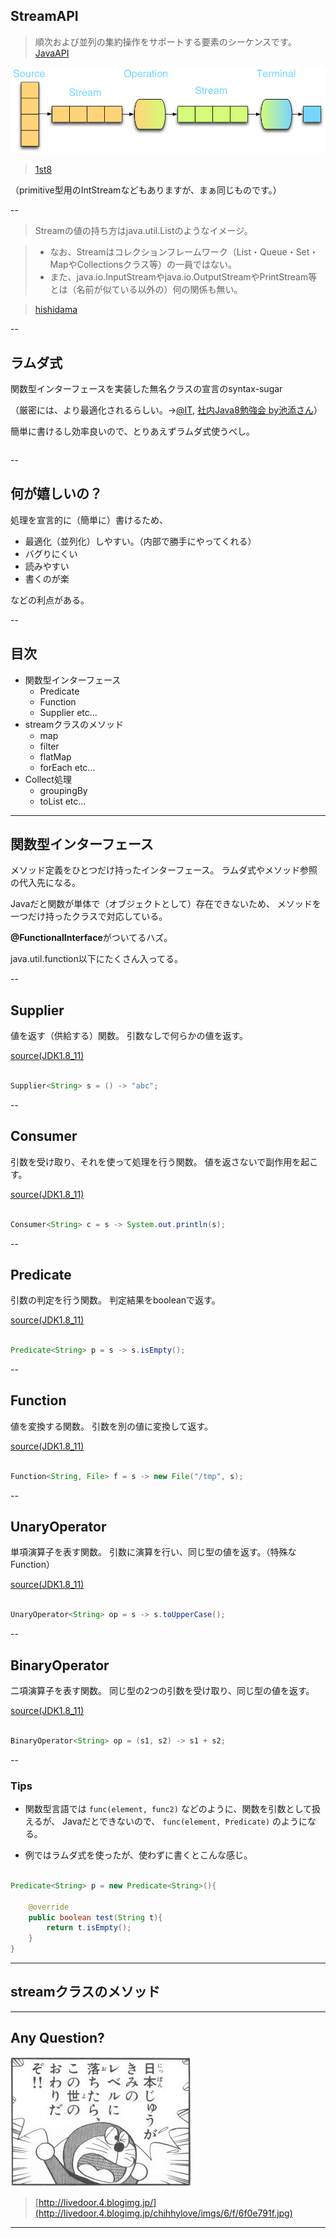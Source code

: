 ## StreamAPI

> 順次および並列の集約操作をサポートする要素のシーケンスです。
[JavaAPI](http://docs.oracle.com/javase/jp/8/api/java/util/stream/Stream.html)

![alt](./stream_1.png)

> [1st8](http://www.first8.nl/presentations/java8/#/3/1)

（primitive型用のIntStreamなどもありますが、まぁ同じものです。）

--

> Streamの値の持ち方はjava.util.Listのようなイメージ。

> * なお、Streamはコレクションフレームワーク（List・Queue・Set・MapやCollectionsクラス等）の一員ではない。
> * また、java.io.InputStreamやjava.io.OutputStreamやPrintStream等とは（名前が似ている以外の）何の関係も無い。

> [hishidama](http://www.ne.jp/asahi/hishidama/home/tech/java/stream.html)

--

## ラムダ式

関数型インターフェースを実装した無名クラスの宣言のsyntax-sugar

（厳密には、より最適化されるらしい。→[@IT](http://www.atmarkit.co.jp/ait/articles/1403/17/news105_2.html), [社内Java8勉強会 by池添さん](http://www.slideshare.net/zoetrope/java8-lambdaandstream)）

簡単に書けるし効率良いので、とりあえずラムダ式使うべし。

```java


```

--

## 何が嬉しいの？

処理を宣言的に（簡単に）書けるため、

* 最適化（並列化）しやすい。（内部で勝手にやってくれる）
* バグりにくい
* 読みやすい
* 書くのが楽

などの利点がある。

--

## 目次

* 関数型インターフェース
	- Predicate
	- Function
	- Supplier etc...
* streamクラスのメソッド
	- map
	- filter
	- flatMap
	- forEach etc...
* Collect処理
	- groupingBy
	- toList etc...

---

## 関数型インターフェース

メソッド定義をひとつだけ持ったインターフェース。
ラムダ式やメソッド参照の代入先になる。

Javaだと関数が単体で（オブジェクトとして）存在できないため、
メソッドを一つだけ持ったクラスで対応している。

**@FunctionalInterface**がついてるハズ。

java.util.function以下にたくさん入ってる。

--

## Supplier

値を返す（供給する）関数。
引数なしで何らかの値を返す。

[source(JDK1.8_11)](./Supplier.java)

```java

Supplier<String> s = () -> "abc";

```

--

## Consumer

引数を受け取り、それを使って処理を行う関数。
値を返さないで副作用を起こす。

[source(JDK1.8_11)](./Consumer.java)

```java

Consumer<String> c = s -> System.out.println(s);

```

--

## Predicate

引数の判定を行う関数。
判定結果をbooleanで返す。

[source(JDK1.8_11)](./Predicate.java)

```java

Predicate<String> p = s -> s.isEmpty();

```

--

## Function

値を変換する関数。
引数を別の値に変換して返す。

[source(JDK1.8_11)](./Function.java)

```java

Function<String, File> f = s -> new File("/tmp", s);

```

--

## UnaryOperator

単項演算子を表す関数。
引数に演算を行い、同じ型の値を返す。（特殊なFunction）

[source(JDK1.8_11)](./UnaryOperator.java)

```java

UnaryOperator<String> op = s -> s.toUpperCase();

```

--

## BinaryOperator

二項演算子を表す関数。
同じ型の2つの引数を受け取り、同じ型の値を返す。

[source(JDK1.8_11)](./BinaryOperator.java)

```java

BinaryOperator<String> op = (s1, s2) -> s1 + s2;

```

--

### Tips

* 関数型言語では `func(element, func2)` などのように、関数を引数として扱えるが、
Javaだとできないので、 `func(element, Predicate)` のようになる。

* 例ではラムダ式を使ったが、使わずに書くとこんな感じ。

```java

Predicate<String> p = new Predicate<String>(){
	
	@override
	public boolean test(String t){
		return t.isEmpty();
	}
}

```

---

## streamクラスのメソッド




---

## Any Question?

![alt](./doraemon.jpg)

> [http://livedoor.4.blogimg.jp/](http://livedoor.4.blogimg.jp/chihhylove/imgs/6/f/6f0e791f.jpg)

---
